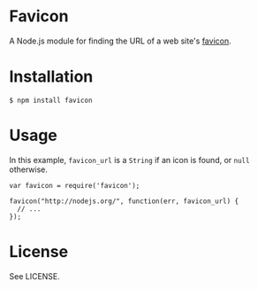 # Favicon
A Node.js module for finding the URL of a web site's
[favicon](http://en.wikipedia.org/wiki/Favicon).

# Installation

    $ npm install favicon

# Usage

In this example, `favicon_url` is a `String` if an icon is found, or
`null` otherwise.

    var favicon = require('favicon');
    
    favicon("http://nodejs.org/", function(err, favicon_url) {
      // ...
    });

# License

See LICENSE.
